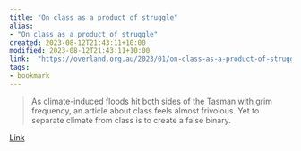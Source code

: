 ```yaml
---
title: "On class as a product of struggle"
alias:
- "On class as a product of struggle"
created: 2023-08-12T21:43:11+10:00
modified: 2023-08-12T21:43:11+10:00
link:  "https://overland.org.au/2023/01/on-class-as-a-product-of-struggle/"
tags:
- bookmark
---
```


> As climate-induced floods hit both sides of the Tasman with grim frequency, an article about class feels almost frivolous. Yet to separate climate from class is to create a false binary.

[Link](https://overland.org.au/2023/01/on-class-as-a-product-of-struggle/)